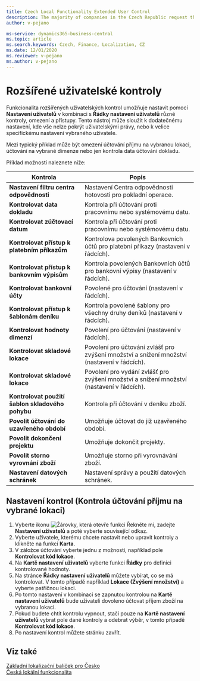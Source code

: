 ```yaml
---
title: Czech Local Functionality Extended User Control 
description: The majority of companies in the Czech Republic request the following improvements to be implemented in user setup and control.
author: v-pejano

ms-service: dynamics365-business-central
ms.topic: article
ms.search.keywords: Czech, Finance, Localization, CZ
ms.date: 12/01/2020
ms.reviewer: v-pejano
ms.author: v-pejano
---
```


# Rozšířené uživatelské kontroly


Funkcionalita rozšířených uživatelských kontrol umožňuje nastavit pomocí **Nastavení uživatelů** v kombinaci s **Řádky nastavení uživatelů** různé kontroly, omezení a přístupy. Tento nástroj může sloužit k dodatečnému nastavení, kde vše nelze pokrýt uživatelskými právy, nebo k velice specifickému nastavení vybraného uživatele.

Mezi typický příklad může být omezení účtování příjmu na vybranou lokaci, účtování na vybrané dimenze nebo jen kontrola data účtování dokladu.

Příklad možností naleznete níže:

|Kontrola|Popis|
|-|-|
|**Nastavení filtru centra odpovědnosti** | Nastavení Centra odpovědnosti hotovosti pro pokladní operace. |
|**Kontrolovat data dokladu**| Kontrola při účtování proti pracovnímu nebo systémovému datu. |
|**Kontrolovat zúčtovací datum** | Kontrola při účtování proti pracovnímu nebo systémovému datu. |
|**Kontrolovat přístup k platebním příkazům** | Kontrolova povolených Bankovních účtů pro platební příkazy (nastavení v řádcích). |
|**Kontrolovat přístup k bankovním výpisům** | Kontrola povolených Bankovních účtů pro bankovní výpisy (nastavení v řádcích). |
|**Kontrolovat bankovní účty** | Povolené pro účtování (nastavení v řádcích). |
|**Kontrolovat přístup k šablonám deníku** | Kontrola povolené šablony pro všechny druhy deníků (nastavení v řádcích). |
|**Kontrolovat hodnoty dimenzí** | Povolení pro účtování (nastavení v řádcích). |
|**Kontrolovat skladové lokace** | Povolení pro účtování zvlášť pro zvýšení množství a snížení množství (nastavení v řádcích). |
|**Kontrolovat skladové lokace** | Povolení pro vydání zvlášť pro zvýšení množství a snížení množství (nastavení v řádcích). |
|**Kontrolovat použití šablon skladového pohybu** | Kontrola při účtování v deníku zboží. |
|**Povolit účtování do uzavřeného období** | Umožňuje účtovat do již uzavřeného období. |
|**Povolit dokončení projektu** | Umožňuje dokončit projekty. |
|**Povolit storno vyrovnání zboží** | Umožňuje storno při vyrovnávání zboží. |
|**Nastavení datových schránek**| Nastavení správy a použití datových schránek. |

## Nastavení kontrol (Kontrola účtování příjmu na vybrané lokaci)
1. Vyberte ikonu ![Žárovky, která otevře funkci Řekněte mi](../../media/ui-search/search_small.png "Řekněte mi, co chcete dělat"), zadejte **Nastavení uživatelů** a poté vyberte související odkaz.
2. Vyberte uživatele, kterému chcete nastavit nebo upravit kontroly a klikněte na funkci **Karta**.
3. V záložce účtování vyberte jednu z možností, například pole **Kontrolovat kód lokace**. 
4. Na **Kartě nastavení uživatelů** vyberte funkci **Řádky** pro definici kontrolované hodnoty.
5. Na stránce **Řádky nastavení uživatelů** můžete vybírat, co se má kontrolovat. V tomto případě například **Lokace (Zvýšení množství)** a vyberte patřičnou lokaci.
6. Po tomto nastavení v kombinaci se zapnutou kontrolou na **Kartě nastavení uživatelů** bude uživateli dovoleno účtovat příjem zboží na vybranou lokaci.
7. Pokud budete chtít kontrolu vypnout, stačí pouze na **Kartě nastavení uživatelů** vybrat pole dané kontroly a odebrat výběr, v tomto případě **Kontrolovat kód lokace**.
8. Po nastavení kontrol můžete stránku zavřít.


## Viz také

[Základní lokalizační balíček pro Česko](ui-extensions-core-localization-pack-cz.md)  
[Česká lokální funkcionalita](czech-local-functionality.md)  
